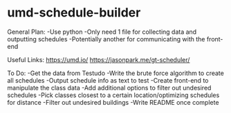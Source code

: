 # umd-schedule-builder

General Plan:
-Use python
-Only need 1 file for collecting data and outputting schedules
-Potentially another for communicating with the front-end

Useful Links:
https://umd.io/
https://jasonpark.me/gt-scheduler/

To Do:
-Get the data from Testudo
-Write the brute force algorithm to create all schedules
-Output schedule info as text to test
-Create front-end to manipulate the class data
-Add additional options to filter out undesired schedules
-Pick classes closest to a certain location/optimizing schedules for distance
-Filter out undesired buildings
-Write README once complete

